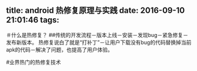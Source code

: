 title: android 热修复原理与实践
date: 2016-09-10 21:01:46
tags:
---
＃什么是热修复？
##传统的开发流程－版本上线－安装－发现bug－紧急修复－发布新版本。
 热修复说白了就是“打补丁”－让用户下载没有bug的代码替换掉当前apk的代码－解决了问题，也提高了用户体验。

#业界热门的热修复技术
